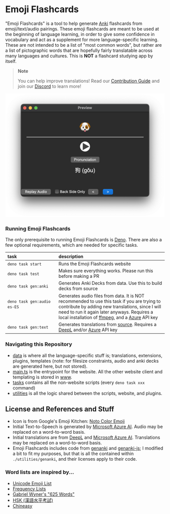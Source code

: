 # Emoji Flashcards

"Emoji Flashcards" is a tool to help generate [Anki](https://apps.ankiweb.net) flashcards from emoji/text/audio pairings. These emoji flashcards are meant to be used at the beginning of language learning, in order to give some confidence in vocabulary and act as a supplement for more language-specific learning. These are not intended to be a list of "most common words", but rather are a list of pictographic words that are hopefully fairly translatable across many languages and cultures. This is **NOT** a flashcard studying app by itself.

> **Note**
>
> You can help improve translations! Read our [Contribution Guide](./.github/CONTRIBUTING.md) and join our [Discord](https://discord.gg/m9WGM2QWBK) to learn more!

![A Generated Anki Flashcard](./www/screenshots/answer.png)

### Running Emoji Flashcards

The only prerequisite to running Emoji Flashcards is [Deno](https://deno.com/manual/getting_started/installation). There are also a few optional requirements, which are needed for specific tasks.

| task                                         | description                                                                                                                                                                                                                                                                                  |
| :------------------------------------------- | :------------------------------------------------------------------------------------------------------------------------------------------------------------------------------------------------------------------------------------------------------------------------------------------- |
| `deno task start`                            | Runs the Emoji Flashcards website                                                                                                                                                                                                                                                            |
| `deno task test`                             | Makes sure everything works. Please run this before making a PR                                                                                                                                                                                                                              |
| `deno task gen:anki`                         | Generates Anki Decks from data. Use this to build decks from source                                                                                                                                                                                                                          |
| `deno task gen:audio es-ES` <img width=400/> | Generates audio files from data. It is NOT recommended to use this task if you are trying to contribute by adding new translations, since I will need to run it again later anyways. Requires a local installation of [ffmpeg](https://ffmpeg.org), and a [Azure](https://speech.microsoft.com/portal/voicegallery) API key |
| `deno task gen:text`                         | Generates translations from [source](./data/source.json). Requires a [DeepL](https://www.deepl.com/pro-api) and/or [Azure](https://learn.microsoft.com/en-us/azure/ai-services/translator/language-support) API key                                                                                                                                                                          |

### Navigating this Repository

- [data](./data) is where all the language-specific stuff is; translations, extensions, plugins, templates (note: for filesize constraints, audio and anki decks are generated here, but not stored).
- [main.ts](./main.ts) is the entrypoint for the website. All the other website client and templating is stored in [www](./www).
- [tasks](./tasks) contains all the non-website scripts (every `deno task xxx` command)
- [utilities](./utilities) is all the logic shared between the scripts, website, and plugins.

## License and References and Stuff

- Icon is from Google's Emoji Kitchen: [Noto Color Emoji](https://fonts.google.com/noto/specimen/Noto+Color+Emoji)
- Initial Text-to-Speech is generated by [Microsoft Azure AI](https://speech.microsoft.com/portal/voicegallery). Audio may be replaced on a word-to-word basis.
- Initial translations are from [DeepL](https://www.deepl.com/translator) and [Microsoft Azure AI](https://learn.microsoft.com/en-us/azure/ai-services/translator/language-support). Translations may be replaced on a word-to-word basis.
- Emoji Flashcards includes code from [genanki](https://github.com/kerrickstaley/genanki) and [genanki-js](https://github.com/krmanik/genanki-js); I modified a bit to fit my purposes, but that is all the contained within `./utilities/genanki`, and their licenses apply to their code.

### Word lists are inspired by...

- [Unicode Emoji List](https://unicode.org/emoji/charts/full-emoji-list.html)
- [Frequency Lists](https://en.m.wiktionary.org/wiki/Wiktionary:Frequency_lists/English)
- [Gabriel Wyner's "625 Words"](https://fluent-forever.com/wp-content/uploads/2014/05/625-List-Thematic.pdf)
- [HSK (漢語水平考試)](https://mandarinbean.com/new-hsk-vocabulary/)
- [Chineasy](https://www.chineasy.com)
